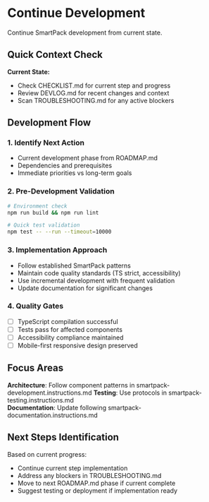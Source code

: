 # Continue Development

Continue SmartPack development from current state.

## Quick Context Check

**Current State:**

- Check CHECKLIST.md for current step and progress
- Review DEVLOG.md for recent changes and context
- Scan TROUBLESHOOTING.md for any active blockers

## Development Flow

### 1. Identify Next Action

- Current development phase from ROADMAP.md
- Dependencies and prerequisites
- Immediate priorities vs long-term goals

### 2. Pre-Development Validation

```bash
# Environment check
npm run build && npm run lint

# Quick test validation
npm test -- --run --timeout=10000
```

### 3. Implementation Approach

- Follow established SmartPack patterns
- Maintain code quality standards (TS strict, accessibility)
- Use incremental development with frequent validation
- Update documentation for significant changes

### 4. Quality Gates

- [ ] TypeScript compilation successful
- [ ] Tests pass for affected components
- [ ] Accessibility compliance maintained
- [ ] Mobile-first responsive design preserved

## Focus Areas

**Architecture**: Follow component patterns in smartpack-development.instructions.md
**Testing**: Use protocols in smartpack-testing.instructions.md  
**Documentation**: Update following smartpack-documentation.instructions.md

## Next Steps Identification

Based on current progress:

- Continue current step implementation
- Address any blockers in TROUBLESHOOTING.md
- Move to next ROADMAP.md phase if current complete
- Suggest testing or deployment if implementation ready
